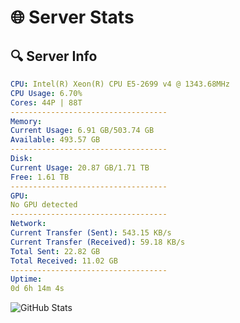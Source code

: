 # 🌐 Server Stats
## 🔍 Server Info
```yaml
CPU: Intel(R) Xeon(R) CPU E5-2699 v4 @ 1343.68MHz
CPU Usage: 6.70%
Cores: 44P | 88T
-----------------------------------
Memory:
Current Usage: 6.91 GB/503.74 GB
Available: 493.57 GB
-----------------------------------
Disk:
Current Usage: 20.87 GB/1.71 TB
Free: 1.61 TB
-----------------------------------
GPU:
No GPU detected
-----------------------------------
Network:
Current Transfer (Sent): 543.15 KB/s
Current Transfer (Received): 59.18 KB/s
Total Sent: 22.82 GB
Total Received: 11.02 GB
-----------------------------------
Uptime:
0d 6h 14m 4s
```
![GitHub Stats](https://img.shields.io/badge/Updated-2025-04-19_23:22:52-blue)